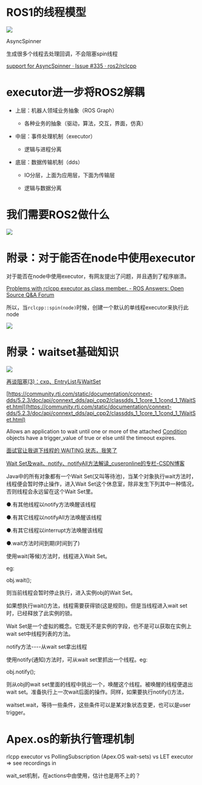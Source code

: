 # ROS1的线程模型

![](https://tcs.teambition.net/storage/31272b0a4d776b207213ddac29a3a23a93c7?Signature=eyJhbGciOiJIUzI1NiIsInR5cCI6IkpXVCJ9.eyJBcHBJRCI6IjU5Mzc3MGZmODM5NjMyMDAyZTAzNThmMSIsIl9hcHBJZCI6IjU5Mzc3MGZmODM5NjMyMDAyZTAzNThmMSIsIl9vcmdhbml6YXRpb25JZCI6IiIsImV4cCI6MTY3MTc4NjM2MCwiaWF0IjoxNjcxMTgxNTYwLCJyZXNvdXJjZSI6Ii9zdG9yYWdlLzMxMjcyYjBhNGQ3NzZiMjA3MjEzZGRhYzI5YTNhMjNhOTNjNyJ9.F6fFyDVnG8_SCDylwrxZPwQ3tLMXHordrUjBtr0AyJw&download=image.png "")

AsyncSpinner

生成很多个线程去处理回调，不会阻塞spin线程

[support for AsyncSpinner · Issue #335 · ros2/rclcpp](https://github.com/ros2/rclcpp/issues/335)

# executor进一步将ROS2解耦

- 上层：机器人领域业务抽象（ROS Graph）

  - 各种业务的抽象（驱动，算法，交互，界面，仿真）

- 中层：事件处理机制（executor）

  - 逻辑与进程分离

- 底层：数据传输机制（dds）

  - IO分层，上面为应用层，下面为传输层

  - 逻辑与数据分离

# 我们需要ROS2做什么

![](https://tcs.teambition.net/storage/31272f486813773c66721f3ae3bb425c2751?Signature=eyJhbGciOiJIUzI1NiIsInR5cCI6IkpXVCJ9.eyJBcHBJRCI6IjU5Mzc3MGZmODM5NjMyMDAyZTAzNThmMSIsIl9hcHBJZCI6IjU5Mzc3MGZmODM5NjMyMDAyZTAzNThmMSIsIl9vcmdhbml6YXRpb25JZCI6IiIsImV4cCI6MTY3MTc4NjM2MCwiaWF0IjoxNjcxMTgxNTYwLCJyZXNvdXJjZSI6Ii9zdG9yYWdlLzMxMjcyZjQ4NjgxMzc3M2M2NjcyMWYzYWUzYmI0MjVjMjc1MSJ9.QJTujVxZn84t4lwpkdIONFgM8JlN1cBb6f8Voms4Wtg&download=image.png "")

# 附录：对于能否在node中使用executor

对于能否在node中使用executor，有网友提出了问题，并且遇到了程序崩溃。

[Problems with rclcpp executor as class member. - ROS Answers: Open Source Q&A Forum](https://answers.ros.org/question/376698/problems-with-rclcpp-executor-as-class-member/)

所以，当`rclcpp::spin(node)`时候，创建一个默认的单线程executor来执行此node

![](https://tcs.teambition.net/storage/31265cb37c9a4eaa2105946a786570e703e4?Signature=eyJhbGciOiJIUzI1NiIsInR5cCI6IkpXVCJ9.eyJBcHBJRCI6IjU5Mzc3MGZmODM5NjMyMDAyZTAzNThmMSIsIl9hcHBJZCI6IjU5Mzc3MGZmODM5NjMyMDAyZTAzNThmMSIsIl9vcmdhbml6YXRpb25JZCI6IiIsImV4cCI6MTY3MTc4NjM2MCwiaWF0IjoxNjcxMTgxNTYwLCJyZXNvdXJjZSI6Ii9zdG9yYWdlLzMxMjY1Y2IzN2M5YTRlYWEyMTA1OTQ2YTc4NjU3MGU3MDNlNCJ9.pSWFPCvJEtqnuQQ9z5WETpcILT4CM8CXBvE1P8YLYfs&download=image.png "")

# 附录：waitset基础知识

![](https://tcs.teambition.net/storage/312731a585dacdcf6030486736dd1a635031?Signature=eyJhbGciOiJIUzI1NiIsInR5cCI6IkpXVCJ9.eyJBcHBJRCI6IjU5Mzc3MGZmODM5NjMyMDAyZTAzNThmMSIsIl9hcHBJZCI6IjU5Mzc3MGZmODM5NjMyMDAyZTAzNThmMSIsIl9vcmdhbml6YXRpb25JZCI6IiIsImV4cCI6MTY3MTc4NjM2MCwiaWF0IjoxNjcxMTgxNTYwLCJyZXNvdXJjZSI6Ii9zdG9yYWdlLzMxMjczMWE1ODVkYWNkY2Y2MDMwNDg2NzM2ZGQxYTYzNTAzMSJ9.MhVXi7VYki0fm3-Jq4ujV-xG9vsWNZnXupdMkXTFwYk&download=image.png "")

[再谈阻塞(3)：cxq、EntryList与WaitSet](https://cgiirw.github.io/2018/10/17/Blocked03/)

[https://community.rti.com/static/documentation/connext-dds/5.2.3/doc/api/connext_dds/api_cpp2/classdds_1_1core_1_1cond_1_1WaitSet.html](https://community.rti.com/static/documentation/connext-dds/5.2.3/doc/api/connext_dds/api_cpp2/classdds_1_1core_1_1cond_1_1WaitSet.html)

Allows an application to wait until one or more of the attached [Condition](https://community.rti.com/static/documentation/connext-dds/5.2.3/doc/api/connext_dds/api_cpp2/classdds_1_1core_1_1cond_1_1Condition.html "<<reference-type>> Abstract base class of all the conditions") objects have a trigger_value of true or else until the timeout expires.

[面试官让我讲下线程的 WAITING 状态，我笑了](https://zhuanlan.zhihu.com/p/105121354)

[Wait Set及wait、notify、notifyAll方法解读_cuseronline的专栏-CSDN博客](https://blog.csdn.net/cuser_online/article/details/6838544)

Java中的所有对象都有一个Wait Set(又叫等待池)，当某个对象执行wait方法时，线程便会暂时停止操作，进入Wait Set这个休息室，除非发生下列其中一种情况，否则线程会永远留在这个Wait Set里。

●.有其他线程以notify方法唤醒该线程

●.有其它线程以notifyAll方法唤醒该线程

●.有其它线程以interrupt方法唤醒该线程

●.wait方法时间到期(时间到了)

使用wait(等候)方法时，线程进入Wait Set。

eg:

obj.wait();

则当前线程会暂时停止执行，进入实例obj的Wait Set。

如果想执行wait()方法，线程需要获得锁(这是规则)。但是当线程进入wait set时，已经释放了此实例的锁。

Wait Set是一个虚拟的概念。它既无不是实例的字段，也不是可以获取在实例上wait set中线程列表的方法。

notify方法----从wait set拿出线程

使用notify(通知)方法时，可从wait set里抓出一个线程。eg:

obj.notify();

则从obj的wait set里面的线程中挑出一个，唤醒这个线程。被唤醒的线程便退出wait set。准备执行上一次wait后面的操作。同样，如果要执行notify()方法，

waitset.wait，等待一些条件，这些条件可以是某对象状态变更，也可以是user trigger。

# Apex.os的新执行管理机制

rlcpp executor vs PollingSubscription (Apex.OS wait-sets) vs LET executor => see recordings in

wait_set机制，在actions中由使用，估计也是用不上的？
